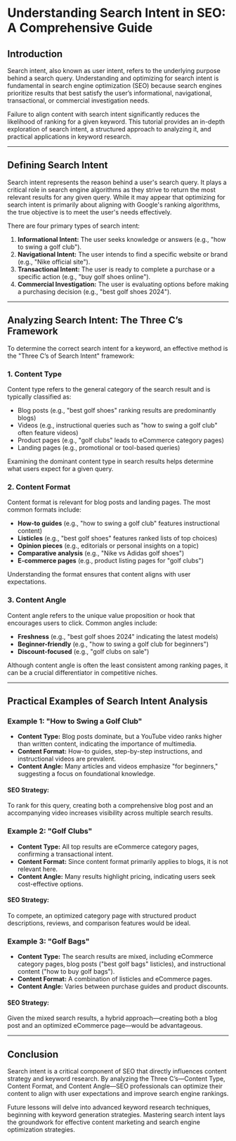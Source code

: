 # Understanding Search Intent in SEO: A Comprehensive Guide

## Introduction
Search intent, also known as user intent, refers to the underlying purpose behind a search query. Understanding and optimizing for search intent is fundamental in search engine optimization (SEO) because search engines prioritize results that best satisfy the user’s informational, navigational, transactional, or commercial investigation needs.

Failure to align content with search intent significantly reduces the likelihood of ranking for a given keyword. This tutorial provides an in-depth exploration of search intent, a structured approach to analyzing it, and practical applications in keyword research.

---

## Defining Search Intent
Search intent represents the reason behind a user's search query. It plays a critical role in search engine algorithms as they strive to return the most relevant results for any given query. While it may appear that optimizing for search intent is primarily about aligning with Google's ranking algorithms, the true objective is to meet the user's needs effectively.

There are four primary types of search intent:

1. **Informational Intent:** The user seeks knowledge or answers (e.g., "how to swing a golf club").
2. **Navigational Intent:** The user intends to find a specific website or brand (e.g., "Nike official site").
3. **Transactional Intent:** The user is ready to complete a purchase or a specific action (e.g., "buy golf shoes online").
4. **Commercial Investigation:** The user is evaluating options before making a purchasing decision (e.g., "best golf shoes 2024").

---

## Analyzing Search Intent: The Three C’s Framework
To determine the correct search intent for a keyword, an effective method is the "Three C’s of Search Intent" framework:

### 1. **Content Type**
Content type refers to the general category of the search result and is typically classified as:
- Blog posts (e.g., "best golf shoes" ranking results are predominantly blogs)
- Videos (e.g., instructional queries such as "how to swing a golf club" often feature videos)
- Product pages (e.g., "golf clubs" leads to eCommerce category pages)
- Landing pages (e.g., promotional or tool-based queries)

Examining the dominant content type in search results helps determine what users expect for a given query.

### 2. **Content Format**
Content format is relevant for blog posts and landing pages. The most common formats include:
- **How-to guides** (e.g., "how to swing a golf club" features instructional content)
- **Listicles** (e.g., "best golf shoes" features ranked lists of top choices)
- **Opinion pieces** (e.g., editorials or personal insights on a topic)
- **Comparative analysis** (e.g., "Nike vs Adidas golf shoes")
- **E-commerce pages** (e.g., product listing pages for "golf clubs")

Understanding the format ensures that content aligns with user expectations.

### 3. **Content Angle**
Content angle refers to the unique value proposition or hook that encourages users to click. Common angles include:
- **Freshness** (e.g., "best golf shoes 2024" indicating the latest models)
- **Beginner-friendly** (e.g., "how to swing a golf club for beginners")
- **Discount-focused** (e.g., "golf clubs on sale")

Although content angle is often the least consistent among ranking pages, it can be a crucial differentiator in competitive niches.

---

## Practical Examples of Search Intent Analysis

### Example 1: "How to Swing a Golf Club"
- **Content Type:** Blog posts dominate, but a YouTube video ranks higher than written content, indicating the importance of multimedia.
- **Content Format:** How-to guides, step-by-step instructions, and instructional videos are prevalent.
- **Content Angle:** Many articles and videos emphasize "for beginners," suggesting a focus on foundational knowledge.

#### SEO Strategy:
To rank for this query, creating both a comprehensive blog post and an accompanying video increases visibility across multiple search results.

### Example 2: "Golf Clubs"
- **Content Type:** All top results are eCommerce category pages, confirming a transactional intent.
- **Content Format:** Since content format primarily applies to blogs, it is not relevant here.
- **Content Angle:** Many results highlight pricing, indicating users seek cost-effective options.

#### SEO Strategy:
To compete, an optimized category page with structured product descriptions, reviews, and comparison features would be ideal.

### Example 3: "Golf Bags"
- **Content Type:** The search results are mixed, including eCommerce category pages, blog posts ("best golf bags" listicles), and instructional content ("how to buy golf bags").
- **Content Format:** A combination of listicles and eCommerce pages.
- **Content Angle:** Varies between purchase guides and product discounts.

#### SEO Strategy:
Given the mixed search results, a hybrid approach—creating both a blog post and an optimized eCommerce page—would be advantageous.

---

## Conclusion
Search intent is a critical component of SEO that directly influences content strategy and keyword research. By analyzing the Three C’s—Content Type, Content Format, and Content Angle—SEO professionals can optimize their content to align with user expectations and improve search engine rankings.

Future lessons will delve into advanced keyword research techniques, beginning with keyword generation strategies. Mastering search intent lays the groundwork for effective content marketing and search engine optimization strategies.

